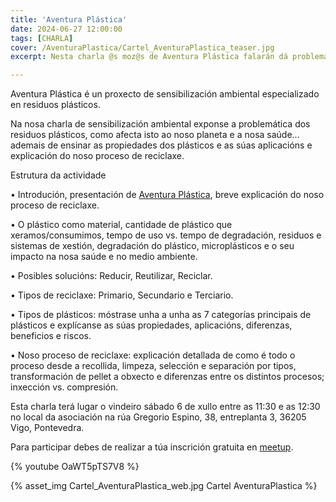 ```yaml
---
title: 'Aventura Plástica'
date: 2024-06-27 12:00:00
tags: [CHARLA]
cover: /AventuraPlastica/Cartel_AventuraPlastica_teaser.jpg
excerpt: Nesta charla @s moz@s de Aventura Plástica falarán dá problemática dous residuos plásticos, como afecta isto ao noso planeta e a nosa saúde... ademais de ensinar as propiedades dous plásticos e as súas aplicacións e explicación do noso proceso de reciclaxe. 

---
```


Aventura Plástica é un proxecto de sensibilización ambiental especializado en residuos plásticos.

Na nosa charla de sensibilización ambiental exponse a problemática dos residuos plásticos, como afecta isto ao noso planeta e a nosa saúde... ademais de ensinar as propiedades dos plásticos e as súas aplicacións e explicación do noso proceso de reciclaxe. 

Estrutura da actividade

• Introdución, presentación de [Aventura Plástica](https://aventuraplastica.com), breve explicación do noso proceso de reciclaxe.

• O plástico como material, cantidade de plástico que xeramos/consumimos, tempo de uso vs. tempo de degradación, residuos e sistemas de xestión, degradación do plástico, microplásticos e o seu impacto na nosa saúde e no medio ambiente.

• Posibles solucións: Reducir, Reutilizar, Reciclar.

• Tipos de reciclaxe: Primario, Secundario e Terciario.

• Tipos de plásticos: móstrase unha a unha as 7 categorías principais de plásticos e explícanse as súas propiedades, aplicacións, diferenzas, beneficios e riscos.

• Noso proceso de reciclaxe: explicación detallada de como é todo o proceso desde a recollida, limpeza, selección e separación por tipos, transformación de pellet a obxecto e diferenzas entre os distintos procesos; inxección vs. compresión.

Esta charla terá lugar o vindeiro sábado 6 de xullo entre as 11:30 e as 12:30 no local da asociación na rúa Gregorio Espino, 38, entreplanta 3, 36205 Vigo, Pontevedra.

Para participar debes de realizar a túa inscrición gratuita en [meetup](https://www.meetup.com/es-ES/aindustriosa/events/301906740/).

{% youtube OaWT5pTS7V8 %}

{% asset_img Cartel_AventuraPlastica_web.jpg Cartel AventuraPlastica %}
